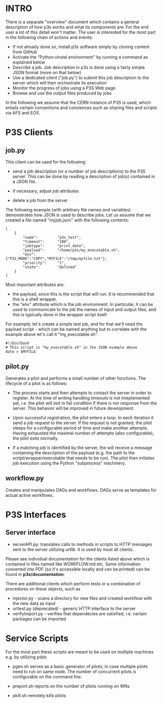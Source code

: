 # INTRO
There is a separate "overview" document which contains a general description of
how p3s works and what its components are. For the end user a lot of this detail
won't matter. The user is interested for the most part in the following chain of
actions and events:

* If not already done so, install p3s software simply by cloning content from GitHub
* Activate the "Python virutal environment" by running a command as explained below
* Describe a job. Job description in p3s is done using a fairly simple JSON format (more on that below)
* Use a dedicated client ("job.py") to submit this job description to the server which will then orchestrate its execution
* Monitor the progress of jobs using a P3S Web page
* Browse and use the output files produced by jobs

In the following we assume that the CERN instance of P3S is used, which entails
certain conventions and conviences such as sharing files and scripts via AFS and EOS.

# P3S Clients
## job.py

This client can be used for the following:

* send a job description (or a number of job descriptions) to the P3S server.
This can be done by reading a description of job(s) contained in a JSON file.

* if necessary, adjust job attributes

* delete a job from the server


The following example (with arbitrary file names and variables) demonstrates how JSON is used
to describe jobs. Let us assume that we created a file named "myjob.json" with the following
contents:

```
[
    {
        "name":         "p3s_test",
        "timeout":      "100",
        "jobtype":      "print_date",
        "payload":      "/home/p3s/my_executable.sh",
        "env":          {"P3S_MODE":"COPY","MYFILE":"/tmp/myfile.txt"},
        "priority":     "1",
        "state":        "defined"
    }
]
```

Most important attributes are:
* the payload, since this is the script that will run. It is recommended that this is a shell wrapper.
* the "env" attribute which is the job environment. In particular, it can be used to communicate to
the job the names of input and output files, and this is typically done in the wrapper script itself.

For example, let's create a simple test job, and for that we'll need the payload script - which can
be named anything but to correlate with the example above let's call it "my_executable.sh".

```
#!/bin/bash
# This script is "my_executable.sh" in the JSON example above
date > $MYFILE
```



## pilot.py

Generates a pilot and performs a small number of other functions.
The lifecycle of a pilot is as follows:
* The process starts and then attempts to contact the server in order to register. At the time of writing
handling timeouts is not imeplemented yet, i.e. the pilot will exit in fail condition if there is not
response from the server. This behavior will be improved in future development.

* Upon successful registration, the pilot enters a loop. In each iteration it send a job request
to the server. If the request is not granted, the pilot sleeps for a configurable period of time
and make another attempts. Having exhausted the maximal number of attempts (also configurable), the pilot
exits normally.

* If a matching job is identified by the server, the will receive a message containing the description
of the payload (e.g. the path to the script/wrapper/executable that needs to be run). The pilot then
initiates job execution using the Python "subprocess" machinery.

## workflow.py

Creates and manipulates DAGs and workflows. DAGs serve as templates for actual active workflows.



# P3S Interfaces
## Server interface

* serverAPI.py: translates calls to methods in scripts to HTTP messages sent to the server
utilizing *urllib*. It is used by most all clients.

Please see individual documentation for the clients listed above which is
contained in files named like WORKFLOW.md etc. Same information converted
into PDF (so it's accessible locally and can be printed) can be found in
**p3s/documentation**.


There are additional clients which perform tests or a combination
of procedures on these objects, such as
* injector.py - scans a directory for new files and created workflow with the new data as input
* urltest.py (deprecated) - generic HTTP interface to the server
* verifyImport.py - verifies that dependecies are satisfied, i.e. certain packages can be imported


# Service Scripts
For the most part these scripts are meant to be used on multiple machines e.g. by
utilizing pdsh
*  pgen.sh serves as a basic generator of pilots, in case multiple pilots need to run
on same node. The number of concurrent pilots is configurable on the command line.

* preport.sh reports on the number of pilots running on WNs

* pkill.sh remotely kills pilots

